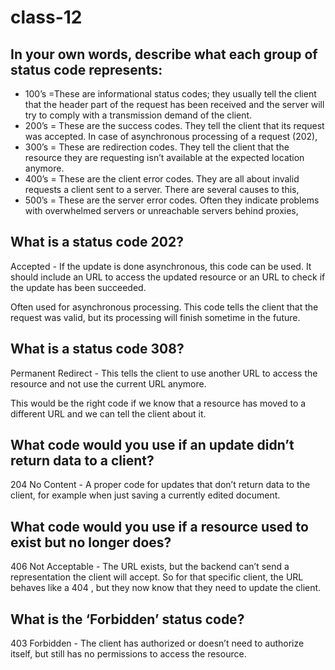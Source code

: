 # class-12

## In your own words, describe what each group of status code represents:
* 100’s =These are informational status codes; they usually tell the client that
 the header part of the request has been received and the server will try to comply with a transmission demand of the client.
* 200’s = These are the success codes. They tell the client that its request was accepted. In case of asynchronous processing of a request (202),
* 300’s = These are redirection codes. They tell the client that the resource they are requesting isn’t available at the expected location anymore.
* 400’s = These are the client error codes. They are all about invalid requests a client sent to a server. There are several causes to this,
* 500’s = These are the server error codes. Often they indicate problems with overwhelmed servers or unreachable servers behind proxies,

## What is a status code 202?
Accepted - If the update is done asynchronous, this code can be used.
It should include an URL to access the updated resource or
an URL to check if the update has been succeeded. <br> 

 Often used for asynchronous processing. 
 This code tells the client that the request was valid,
 but its processing will finish sometime in the future. 
 
 ## What is a status code 308?
 Permanent Redirect - This tells the client to use
 another URL to access the resource and not use the current URL anymore.<br>
 
 This would be the right code if we know that a resource 
 has moved to a different URL and we can tell the client about it.
 
 
 ## What code would you use if an update didn’t return data to a client?
 
 204 No Content - A proper code for updates that don’t return data to the client, 
 for example when just saving a currently edited document.

## What code would you use if a resource used to exist but no longer does?
406 Not Acceptable - The URL exists, but the backend can’t send a representation the client will accept. So for that specific client, the URL behaves like a 404
, but they now know that they need to update the client.

## What is the ‘Forbidden’ status code?
403 Forbidden - The client has authorized or doesn’t need to authorize itself, 
but still has no permissions to access the resource.


